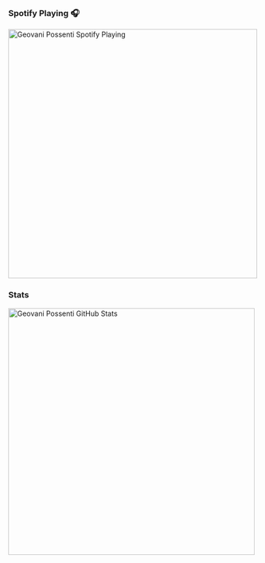 ### Spotify Playing 🎧
[<img src="https://novatorem-three-olive.vercel.app/api/spotify" alt="Geovani Possenti Spotify Playing" width="500" />](https://open.spotify.com/user/Ayamarusa)

### Stats 
<img width="495px" alt="Geovani Possenti GitHub Stats" align="left" src="https://github-readme-stats-gules-psi.vercel.app/api?username=GeovaniPossenti&theme=material-palenight&show_icons=true&count_private=true"/>


